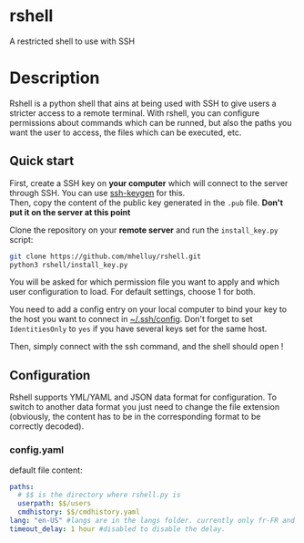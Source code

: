 # rshell
A restricted shell to use with SSH

# Description
Rshell is a python shell that ains at being used with SSH to give users a stricter access to a remote terminal. With rshell, you can configure permissions about commands which can be runned, but also the paths you want the user to access, the files which can be executed, etc.

## Quick start
First, create a SSH key on **your computer** which will connect to the server through SSH. You can use [ssh-keygen](https://docs.oracle.com/en/cloud/cloud-at-customer/occ-get-started/generate-ssh-key-pair.html) for this.  
Then, copy the content of the public key generated in the `.pub` file. **Don't put it on the server at this point**

Clone the repository on your **remote server** and run the `install_key.py` script:
```bash
git clone https://github.com/mhelluy/rshell.git
python3 rshell/install_key.py
```
You will be asked for which permission file you want to apply and which user configuration to load. For default settings, choose 1 for both.

You need to add a config entry on your local computer to bind your key to the host you want to connect in [~/.ssh/config](https://www.cloudsavvyit.com/4274/how-to-manage-an-ssh-config-file-in-windows-linux). Don't forget to set `IdentitiesOnly` to `yes` if you have several keys set for the same host.

Then, simply connect with the ssh command, and the shell should open !

## Configuration
Rshell supports YML/YAML and JSON data format for configuration. To switch to another data format you just need to change the file extension (obviously, the content has to be in the corresponding format to be correctly decoded).

### config.yaml
default file content:
```yaml
paths:
  # $$ is the directory where rshell.py is
  userpath: $$/users
  cmdhistory: $$/cmdhistory.yaml
lang: "en-US" #langs are in the langs folder. currently only fr-FR and en-US are available
timeout_delay: 1 hour #disabled to disable the delay.
```
